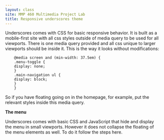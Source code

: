 ```yaml
---
layout: class
site: MMP 460 Multimedia Project Lab
title: Responsive underscores theme
---
```

Underscores comes with CSS for basic responsive behavior. It is built as a mobile-first site with all css styles outside of media query to be used for all viewports. There is one media query provided and all css unique to larger viewports  should be inside it. This is the way it looks without modifications:

        @media screen and (min-width: 37.5em) {
        .menu-toggle {
        display: none;
        }
        .main-navigation ul {
        display: block;
        }
        }
So if you have floating going on in the homepage, for example, put the relevant styles inside this media query.

**The menu**

Underscores comes with basic CSS and JavaScript that hide and display the menu in small viewports. However it does not collapse the floating  of the menu elements as well. To do it follow the steps here.
